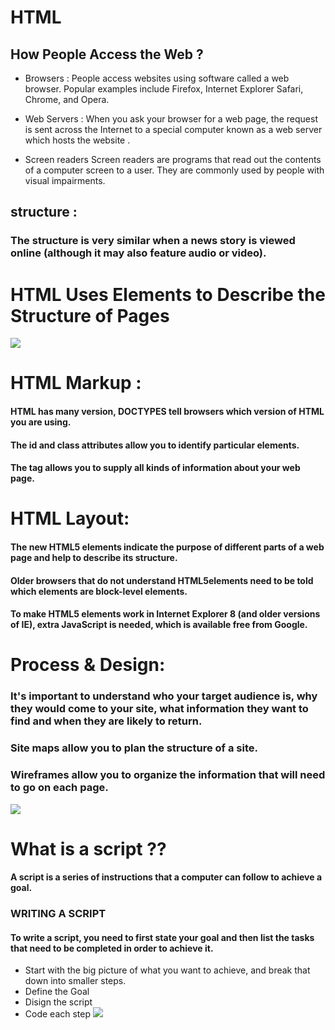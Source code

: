 # HTML
## How People Access the Web ?
- Browsers : People access websites using software called a web browser. Popular examples include Firefox, Internet Explorer Safari, Chrome, and Opera.

- Web Servers : When you ask your browser for a web page, the request is sent across the Internet to a special computer known as a web server which hosts the website .

- Screen readers Screen readers are programs that read out the contents of a computer screen to a user. They are commonly used by people with visual impairments.

## structure :
### The structure is very similar when a news story is viewed online (although it may also feature audio or video).

# HTML Uses Elements to Describe the Structure of Pages
![]("st.png")

# HTML Markup :
#### HTML has many version, DOCTYPES tell browsers which version of HTML you are using.
#### The id and class attributes allow you to identify particular elements.

#### The <meta> tag allows you to supply all kinds of information about your web page.

# HTML Layout: 
#### The new HTML5 elements indicate the purpose of different parts of a web page and help to describe its structure.
#### Older browsers that do not understand HTML5elements need to be told which elements are block-level elements.
#### To make HTML5 elements work in Internet Explorer 8 (and older versions of IE), extra JavaScript is needed, which is available free from Google.

# Process & Design:
 ### It's important to understand who your target audience is, why they would come to your site, what information they want to find and when they are likely to return.
 ###  Site maps allow you to plan the structure of a site.
 ### Wireframes allow you to organize the information that will need to go on each page.
![](https://www.webpixeltechnologies.com/wp-content/uploads/2016/10/web-development-process-explained.jpg)

# What is a script ?? 
#### A script is a series of instructions that a computer can follow to achieve a goal.
### WRITING A SCRIPT 
#### To write a script, you need to first state your goal and then list the tasks that need to be completed in order to achieve it. 
- Start with the big picture of what
you want to achieve, and break
that down into smaller steps. 
- Define the Goal 
- Disign the script 
- Code each step 
![](https://1.bp.blogspot.com/-l9eNZKNf_o0/XWgvUMssDkI/AAAAAAAAArc/1NRXlDYYzX0E-Hzcun5SNO3TLBiqYaLkwCLcBGAs/s640/learn%2BJavascript.jpg)
